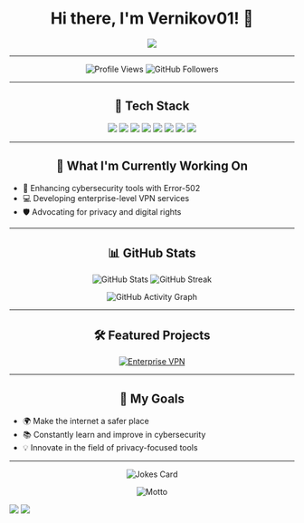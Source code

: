 <h1 align="center">Hi there, I'm Vernikov01! 👋</h1>

<p align="center">
  <img src="https://readme-typing-svg.herokuapp.com?font=Fira+Code&weight=600&size=28&pause=1000&color=36BCF7&width=435&lines=Cybersecurity+%26+Privacy+Enthusiast;Certified+OpSWAT+Security+Associate;Back+End+Developer+%40+Error-502+VPN;Open+Source+Contributor;Always+Learning+%26+Exploring+New+Tech">
</p>

---

<p align="center">
  <img src="https://komarev.com/ghpvc/?username=vernikov01&label=Profile%20Views&color=36BCF7&style=flat-square" alt="Profile Views" />
  <img src="https://img.shields.io/github/followers/vernikov01?label=Followers&style=flat-square&color=36BCF7" alt="GitHub Followers" />
</p>

---

<h2 align="center">🚀 Tech Stack</h2>
<p align="center">
  <img src="https://img.shields.io/badge/-Python-05122A?style=flat&logo=python" />
  <img src="https://img.shields.io/badge/-JavaScript-05122A?style=flat&logo=javascript" />
  <img src="https://img.shields.io/badge/-Node.js-05122A?style=flat&logo=node.js" />
  <img src="https://img.shields.io/badge/-Express.js-05122A?style=flat&logo=express" />
  <img src="https://img.shields.io/badge/-Docker-05122A?style=flat&logo=docker" />
  <img src="https://img.shields.io/badge/-Linux-05122A?style=flat&logo=linux" />
  <img src="https://img.shields.io/badge/-Bash-05122A?style=flat&logo=gnu-bash" />
  <img src="https://img.shields.io/badge/-Git-05122A?style=flat&logo=git" />
</p>

---

<h2 align="center">🌱 What I'm Currently Working On</h2>
<ul>
  <li>🔐 Enhancing cybersecurity tools with Error-502</li>
  <li>💻 Developing enterprise-level VPN services</li>
  <li>🛡️ Advocating for privacy and digital rights</li>
</ul>

---

<h2 align="center">📊 GitHub Stats</h2>
<p align="center">
  <img src="https://github-readme-stats.vercel.app/api?username=vernikov01&show_icons=true&theme=radical" alt="GitHub Stats" />
  <img src="https://github-readme-streak-stats.herokuapp.com/?user=vernikov01&theme=radical" alt="GitHub Streak" />
</p>

<p align="center">
  <img src="https://github-readme-activity-graph.cyclic.app/graph?username=vernikov01&theme=redical" alt="GitHub Activity Graph" />
</p>

---

<h2 align="center">🛠️ Featured Projects</h2>
<p align="center">
  <a href="https://github.com/Error-502/Enterprise-VPN">
    <img src="https://github-readme-stats.vercel.app/api/pin/?username=Error-502&repo=Enterprise-VPN&theme=radical" alt="Enterprise VPN">
  </a>
</p>

---

<h2 align="center">🎯 My Goals</h2>
<ul>
  <li>🌍 Make the internet a safer place</li>
  <li>📚 Constantly learn and improve in cybersecurity</li>
  <li>💡 Innovate in the field of privacy-focused tools</li>
</ul>

---

<p align="center">
  <img src="https://readme-jokes.vercel.app/api?hideBorder&theme=radical&qColor=%23944bcc&aColor=%23bbdb51" alt="Jokes Card" />
</p>

<p align="center">
  <img src="https://github-readme-motto.vercel.app/api?user=vernikov01" alt="Motto" />
</p>

<img src="https://discord.com/widget?id=1276163030505230528&theme=dark">
<img src="https://discord.com/api/guilds/1276163030505230528/widget.json" />
